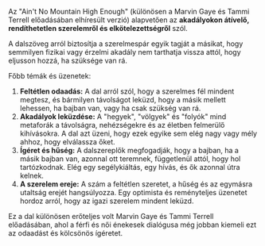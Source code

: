 Az "Ain't No Mountain High Enough" (különösen a Marvin Gaye és Tammi Terrell előadásában elhíresült verzió) alapvetően az **akadályokon átívelő, rendíthetetlen szerelemről és elkötelezettségről** szól.

A dalszöveg arról biztosítja a szerelmespár egyik tagját a másikat, hogy semmilyen fizikai vagy érzelmi akadály nem tarthatja vissza attól, hogy eljusson hozzá, ha szüksége van rá.

Főbb témák és üzenetek:

1.  **Feltétlen odaadás:** A dal arról szól, hogy a szerelmes fél mindent megtesz, és bármilyen távolságot leküzd, hogy a másik mellett lehessen, ha bajban van, vagy ha csak szükség van rá.
2.  **Akadályok leküzdése:** A "hegyek", "völgyek" és "folyók" mind metaforák a távolságra, nehézségekre és az életben felmerülő kihívásokra. A dal azt üzeni, hogy ezek egyike sem elég nagy vagy mély ahhoz, hogy elválassza őket.
3.  **Ígéret és hűség:** A dalszereplők megfogadják, hogy a bajban, ha a másik bajban van, azonnal ott teremnek, függetlenül attól, hogy hol tartózkodnak. Elég egy segélykiáltás, egy hívás, és ők azonnal útra kelnek.
4.  **A szerelem ereje:** A szám a feltétlen szeretet, a hűség és az egymásra utaltság erejét hangsúlyozza. Egy optimista és reményteljes üzenetet hordoz arról, hogy az igazi szerelem mindent leküzd.

Ez a dal különösen erőteljes volt Marvin Gaye és Tammi Terrell előadásában, ahol a férfi és női énekesek dialógusa még jobban kiemeli ezt az odaadást és kölcsönös ígéretet.